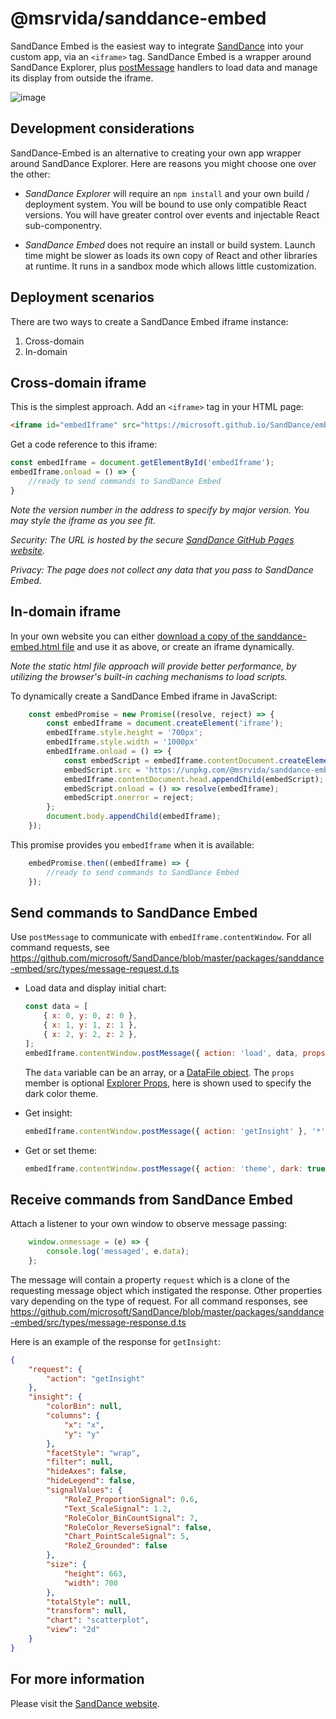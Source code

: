 # @msrvida/sanddance-embed

SandDance Embed is the easiest way to integrate [SandDance](https://microsoft.github.io/SandDance/) into your custom app, via an `<iframe>` tag. SandDance Embed is a wrapper around SandDance Explorer, plus [postMessage](https://developer.mozilla.org/en-US/docs/Web/API/Window/postMessage) handlers to load data and manage its display from outside the iframe.

![image](https://user-images.githubusercontent.com/11507384/72197128-a99cdd80-33d2-11ea-9b49-5d470db0abc1.png)

## Development considerations
SandDance-Embed is an alternative to creating your own app wrapper around SandDance Explorer. Here are reasons you might choose one over the other:

* *SandDance Explorer* will require an `npm install` and your own build / deployment system. You will be bound to use only compatible React versions. You will have greater control over events and injectable React sub-componentry.

* *SandDance Embed* does not require an install or build system. Launch time might be slower as loads its own copy of React and other libraries at runtime. It runs in a sandbox mode which allows little customization.

## Deployment scenarios
There are two ways to create a SandDance Embed iframe instance:
1. Cross-domain
2. In-domain

## Cross-domain iframe
This is the simplest approach. Add an `<iframe>` tag in your HTML page:
```html
<iframe id="embedIframe" src="https://microsoft.github.io/SandDance/embed/v4/sanddance-embed.html" style="height:700px;width:100%"></iframe>
```

Get a code reference to this iframe:
```js
const embedIframe = document.getElementById('embedIframe');
embedIframe.onload = () => {
    //ready to send commands to SandDance Embed
}
```

*Note the version number in the address to specify by major version. You may style the iframe as you see fit.*

*Security: The URL is hosted by the secure [SandDance GitHub Pages website](https://github.com/microsoft/SandDance/tree/master/docs/embed).*

*Privacy: The page does not collect any data that you pass to SandDance Embed.*

## In-domain iframe
In your own website you can either [download a copy of the sanddance-embed.html file](https://microsoft.github.io/SandDance/embed/v4/sanddance-embed.html) and use it as above, or create an iframe dynamically.

*Note the static html file approach will provide better performance, by utilizing the browser's built-in caching mechanisms to load scripts.*

To dynamically create a SandDance Embed iframe in JavaScript:
```js
    const embedPromise = new Promise((resolve, reject) => {
        const embedIframe = document.createElement('iframe');
        embedIframe.style.height = '700px';
        embedIframe.style.width = '1000px'
        embedIframe.onload = () => {
            const embedScript = embedIframe.contentDocument.createElement('script');
            embedScript.src = 'https://unpkg.com/@msrvida/sanddance-embed@4/dist/umd/sanddance-embed.js';
            embedIframe.contentDocument.head.appendChild(embedScript);
            embedScript.onload = () => resolve(embedIframe);
            embedScript.onerror = reject;
        };
        document.body.appendChild(embedIframe);
    });
```
This promise provides you `embedIframe` when it is available:
```js
    embedPromise.then((embedIframe) => {
        //ready to send commands to SandDance Embed
    });
```

## Send commands to SandDance Embed
Use `postMessage` to communicate with `embedIframe.contentWindow`. For all command requests, see https://github.com/microsoft/SandDance/blob/master/packages/sanddance-embed/src/types/message-request.d.ts

* Load data and display initial chart:
    ```js
    const data = [
        { x: 0, y: 0, z: 0 },
        { x: 1, y: 1, z: 1 },
        { x: 2, y: 2, z: 2 },
    ];
    embedIframe.contentWindow.postMessage({ action: 'load', data, props: { theme: 'dark-theme' } }, '*');
    ```
    The `data` variable can be an array, or a [DataFile object](https://microsoft.github.io/SandDance/docs/sanddance-explorer/v4/interfaces/DataFile.html). The `props` member is optional [Explorer Props](https://microsoft.github.io/SandDance/docs/sanddance-explorer/v4/interfaces/Props.html), here is shown used to specify the dark color theme.  

* Get insight:
    ```js
    embedIframe.contentWindow.postMessage({ action: 'getInsight' }, '*');
    ```

* Get or set theme:
    ```js
    embedIframe.contentWindow.postMessage({ action: 'theme', dark: true }, '*');
    ```

## Receive commands from SandDance Embed
Attach a listener to your own window to observe message passing:
```js
    window.onmessage = (e) => {
        console.log('messaged', e.data);
    };
```
The message will contain a property `request` which is a clone of the requesting message object which instigated the response. Other properties vary depending on the type of request. For all command responses, see https://github.com/microsoft/SandDance/blob/master/packages/sanddance-embed/src/types/message-response.d.ts

 Here is an example of the response for `getInsight`:
```json
{
    "request": {
        "action": "getInsight"
    },
    "insight": {
        "colorBin": null,
        "columns": {
            "x": "x",
            "y": "y"
        },
        "facetStyle": "wrap",
        "filter": null,
        "hideAxes": false,
        "hideLegend": false,
        "signalValues": {
            "RoleZ_ProportionSignal": 0.6,
            "Text_ScaleSignal": 1.2,
            "RoleColor_BinCountSignal": 7,
            "RoleColor_ReverseSignal": false,
            "Chart_PointScaleSignal": 5,
            "RoleZ_Grounded": false
        },
        "size": {
            "height": 663,
            "width": 700
        },
        "totalStyle": null,
        "transform": null,
        "chart": "scatterplot",
        "view": "2d"
    }
}
```

## For more information
Please visit the [SandDance website](https://microsoft.github.io/SandDance/).
